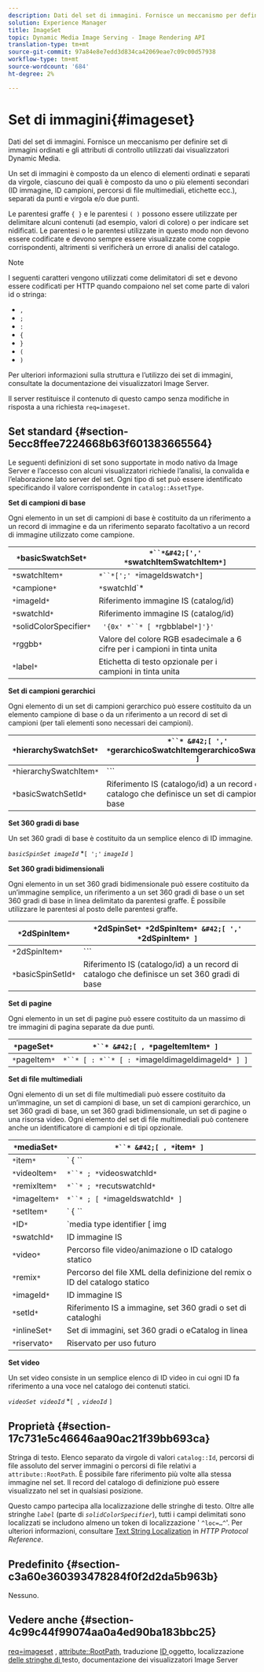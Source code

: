 ```yaml
---
description: Dati del set di immagini. Fornisce un meccanismo per definire set di immagini ordinati e gli attributi di controllo utilizzati dai visualizzatori Dynamic Media.
solution: Experience Manager
title: ImageSet
topic: Dynamic Media Image Serving - Image Rendering API
translation-type: tm+mt
source-git-commit: 97a84e8e7edd3d834ca42069eae7c09c00d57938
workflow-type: tm+mt
source-wordcount: '684'
ht-degree: 2%

---
```



# Set di immagini{#imageset}

Dati del set di immagini. Fornisce un meccanismo per definire set di immagini ordinati e gli attributi di controllo utilizzati dai visualizzatori Dynamic Media.

Un set di immagini è composto da un elenco di elementi ordinati e separati da virgole, ciascuno dei quali è composto da uno o più elementi secondari (ID immagine, ID campioni, percorsi di file multimediali, etichette ecc.), separati da punti e virgola e/o due punti.

Le parentesi graffe `{ }` e le parentesi `( )` possono essere utilizzate per delimitare alcuni contenuti (ad esempio, valori di colore) o per indicare set nidificati. Le parentesi o le parentesi utilizzate in questo modo non devono essere codificate e devono sempre essere visualizzate come coppie corrispondenti, altrimenti si verificherà un errore di analisi del catalogo.

>[!NOTE]
>
>I seguenti caratteri vengono utilizzati come delimitatori di set e devono essere codificati per HTTP quando compaiono nel set come parte di valori id o stringa:
>
>* `,`
>* `;`
>* `:`
>* `{`
>* `}`
>* `(`
>* `)`



Per ulteriori informazioni sulla struttura e l’utilizzo dei set di immagini, consultate la documentazione dei visualizzatori Image Server.

Il server restituisce il contenuto di questo campo senza modifiche in risposta a una richiesta `req=imageset`.

## Set standard {#section-5ecc8ffee7224668b63f601383665564}

Le seguenti definizioni di set sono supportate in modo nativo da Image Server e l’accesso con alcuni visualizzatori richiede l’analisi, la convalida e l’elaborazione lato server del set. Ogni tipo di set può essere identificato specificando il valore corrispondente in `catalog::AssetType`.

**Set di campioni di base**

Ogni elemento in un set di campioni di base è costituito da un riferimento a un record di immagine e da un riferimento separato facoltativo a un record di immagine utilizzato come campione.

| `*`basicSwatchSet`*` | `*``*&#42;[',' *`swatchItemSwatchItem`*]` |
|---|---|
| `*`swatchItem`*` | `*``*[';' *`imageIdswatch`*]` |
| `*`campione`*` | `*`swatchId`*|solidColorSpecifier` |
| `*`imageId`*` | Riferimento immagine IS (catalog/id) |
| `*`swatchId`*` | Riferimento immagine IS (catalog/id) |
| `*`solidColorSpecifier`*` | ` '{0x' *``* [ *`rgbblabel`*]'}'` |
| `*`rggbb`*` | Valore del colore RGB esadecimale a 6 cifre per i campioni in tinta unita |
| `*`label`*` | Etichetta di testo opzionale per i campioni in tinta unita |

**Set di campioni gerarchici**

Ogni elemento di un set di campioni gerarchico può essere costituito da un elemento campione di base o da un riferimento a un record di set di campioni (per tali elementi sono necessari dei campioni).

| `*`hierarchySwatchSet`*` | `*``* &#42;[ ',' *`gerarchicoSwatchItemgerarchicoSwatchItem`* ]` |
|---|---|
| `*`hierarchySwatchItem`*` | `*``* | { *``* ';' *`swatchItembasicSwatchSetIdswatch`* }` |
| `*`basicSwatchSetId`*` | Riferimento IS (catalogo/id) a un record di catalogo che definisce un set di campioni di base |

**Set 360 gradi di base**

Un set 360 gradi di base è costituito da un semplice elenco di ID immagine.

*`basicSpinSet imageId`*  *`[ ';'`  *`imageId`* `]`

**Set 360 gradi bidimensionali**

Ogni elemento in un set 360 gradi bidimensionale può essere costituito da un’immagine semplice, un riferimento a un set 360 gradi di base o un set 360 gradi di base in linea delimitato da parentesi graffe. È possibile utilizzare le parentesi al posto delle parentesi graffe.

| `*`2dSpinItem`*` | `*`2dSpinSet`* *`2dSpinItem`* &#42;[ ',' *`2dSpinItem`* ]` |
|---|---|
| `*`2dSpinItem`*` | `*``* | { '{' *``* '}' } | *`imageIdbasicSpinSetbasicSpinSetId`*` |
| `*`basicSpinSetId`*` | Riferimento IS (catalogo/id) a un record di catalogo che definisce un set 360 gradi di base |

**Set di pagine**

Ogni elemento in un set di pagine può essere costituito da un massimo di tre immagini di pagina separate da due punti.

| `*`pageSet`*` | `*``* &#42;[ , *`pageItemItem`* ]` |
|---|---|
| `*`pageItem`*` | `*``* [ : *``* [ : *`imageIdimageIdimageId`* ] ]` |

**Set di file multimediali**

Ogni elemento di un set di file multimediali può essere costituito da un’immagine, un set di campioni di base, un set di campioni gerarchico, un set 360 gradi di base, un set 360 gradi bidimensionale, un set di pagine o una risorsa video. Ogni elemento del set di file multimediali può contenere anche un identificatore di campioni e di tipi opzionale.

| `*`mediaSet`*` | `*``* &#42;[ , *`item`* ]` |
|---|---|
| `*`item`*` | ` { *``* | *``* | *``*}} | *``* } [ ; [ *``* ] [ ; [ *`videoItemRemixItemsetItemIDReserved`* ] ] ]` |
| `*`videoItem`*` | `*``* ; *`videoswatchId`*` |
| `*`remixItem`*` | `*``* ; *`recutswatchId`*` |
| `*`imageItem`*` | `*``* ; [ *`imageIdswatchId`* ]` |
| `*`setItem`*` | ` { *``* | { '{' *``* '}' } } ; *`setIdinlineSetswatchId`*` |
| `*`ID`*` | `media type identifier [ img | basic | advanced_image | img | img_set | advanced_imageset | advanced_swatchset | spin | video ]` |
| `*`swatchId`*` | ID immagine IS |
| `*`video`*` | Percorso file video/animazione o ID catalogo statico |
| `*`remix`*` | Percorso del file XML della definizione del remix o ID del catalogo statico |
| `*`imageId`*` | ID immagine IS |
| `*`setId`*` | Riferimento IS a immagine, set 360 gradi o set di cataloghi |
| `*`inlineSet`*` | Set di immagini, set 360 gradi o eCatalog in linea |
| `*`riservato`*` | Riservato per uso futuro |

**Set video**

Un set video consiste in un semplice elenco di ID video in cui ogni ID fa riferimento a una voce nel catalogo dei contenuti statici.

*`videoSet videoId`*  *`[ ,`  *`videoId`* `]`

## Proprietà {#section-17c731e5c46646aa90ac21f39bb693ca}

Stringa di testo. Elenco separato da virgole di valori `catalog::Id`, percorsi di file assoluto del server immagini o percorsi di file relativi a `attribute::RootPath`. È possibile fare riferimento più volte alla stessa immagine nel set. Il record del catalogo di definizione può essere visualizzato nel set in qualsiasi posizione.

Questo campo partecipa alla localizzazione delle stringhe di testo. Oltre alle stringhe *`label`* (parte di *`solidColorSpecifier`*), tutti i campi delimitati sono localizzati se includono almeno un token di localizzazione &#39; `^loc=…^`&#39;. Per ulteriori informazioni, consultare [Text String Localization](/help/aem-is-ir-api/is-api/http-ref/image-serving-api-ref/c-http-protocol-reference/c-syntax-and-features/r-text-string-localization.md) in *HTTP Protocol Reference*.

## Predefinito {#section-c3a60e360393478284f0f2d2da5b963b}

Nessuno.

## Vedere anche {#section-4c99c44f99074aa0a4ed90ba183bbc25}

[req=imageset](/help/aem-is-ir-api/is-api/http-ref/image-serving-api-ref/c-http-protocol-reference/c-command-reference/r-req/r-req.md) ,  [attribute::RootPath](/help/aem-is-ir-api/is-api/image-catalog/image-serving-api-ref/c-image-catalog-reference/c-attributes-reference/r-rootpath.md), traduzione [ ID ](/help/aem-is-ir-api/is-api/http-ref/image-serving-api-ref/c-http-protocol-reference/c-syntax-and-features/r-object-id-translation.md) oggetto, localizzazione [ delle stringhe di ](/help/aem-is-ir-api/is-api/http-ref/image-serving-api-ref/c-http-protocol-reference/c-syntax-and-features/r-text-string-localization.md) testo, documentazione dei visualizzatori Image Server
